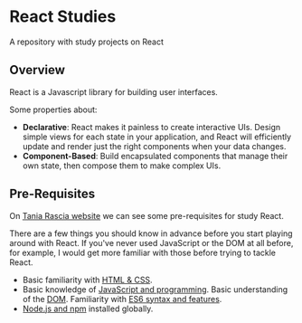 # React Studies
A repository with study projects on React

## Overview 
React is a Javascript library for building user interfaces. 

Some properties about:
- **Declarative**: React makes it painless to create interactive UIs. Design simple views for each state in your application, and React will efficiently update and render just the right components when your data changes.
- **Component-Based**: Build encapsulated components that manage their own state, then compose them to make complex UIs.

## Pre-Requisites
On [Tania Rascia website](https://www.taniarascia.com/getting-started-with-react/) we can see some pre-requisites for study React. 

There are a few things you should know in advance before you start playing around with React. If you've never used JavaScript or the DOM at all before, for example, I would get more familiar with those before trying to tackle React.

- Basic familiarity with [HTML & CSS](https://www.internetingishard.com/).
- Basic knowledge of [JavaScript and programming](https://www.digitalocean.com/community/tutorial_series/how-to-code-in-javascript).
Basic understanding of the [DOM](https://www.taniarascia.com/introduction-to-the-dom/).
Familiarity with [ES6 syntax and features](https://www.taniarascia.com/es6-syntax-and-feature-overview/).
- [Node.js and npm](https://www.taniarascia.com/how-to-install-and-use-node-js-and-npm-mac-and-windows/) installed globally.
